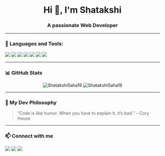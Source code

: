 
<!--
**ShatakshiSaha19/ShatakshiSaha19** is a ✨ _special_ ✨ repository because its `README.md` (this file) appears on your GitHub profile.

Here are some ideas to get you started:

- 🔭 I’m currently working on ...
- 🌱 I’m currently learning ...
- 👯 I’m looking to collaborate on ...
- 🤔 I’m looking for help with ...
- 💬 Ask me about ...
- 📫 How to reach me: ...
- 😄 Pronouns: ...
- ⚡ Fun fact: ...
-->
<h1 align="center">Hi 👋, I'm Shatakshi </h1>
<h3 align="center">A passionate Web Developer</h3>



---

### 🧰 Languages and Tools:

<p align="left"> 
  <img src="https://img.shields.io/badge/JavaScript-F7DF1E?logo=javascript&logoColor=black&style=for-the-badge" />
  <img src="https://img.shields.io/badge/React-20232A?logo=react&logoColor=61DAFB&style=for-the-badge" />
  <img src="https://img.shields.io/badge/Node.js-339933?logo=nodedotjs&logoColor=white&style=for-the-badge" />
  <img src="https://img.shields.io/badge/MongoDB-4EA94B?logo=mongodb&logoColor=white&style=for-the-badge" />
  <img src="https://img.shields.io/badge/TailwindCSS-06B6D4?logo=tailwindcss&logoColor=white&style=for-the-badge" />
  <img src="https://img.shields.io/badge/Git-F05032?logo=git&logoColor=white&style=for-the-badge" />
  <img src="https://img.shields.io/badge/GitHub-181717?logo=github&logoColor=white&style=for-the-badge" />
</p>

---

### 📊 GitHub Stats

<p align="center">
  <img src="https://github-readme-stats.vercel.app/api?username=ShatakshiSaha19&show_icons=true&theme=tokyonight" alt="ShatakshiSaha19" />
  <img src="https://github-readme-streak-stats.herokuapp.com/?user=ShatakshiSaha19&theme=tokyonight" alt="ShatakshiSaha19" />
</p>

---

### 🧠 My Dev Philosophy

> “Code is like humor. When you have to explain it, it’s bad.” – Cory House

---

### 📫 Connect with me

<p align="left">
  <a href="https://www.linkedin.com/in/shatakshisaha" target="blank"><img src="https://img.shields.io/badge/LinkedIn-0A66C2?logo=linkedin&logoColor=white&style=for-the-badge" /></a>
  <a href="mailto:shatakshishatakshi108@gmail.com"><img src="https://img.shields.io/badge/Gmail-D14836?logo=gmail&logoColor=white&style=for-the-badge" /></a>
  <a href="https://twitter.com/ShatakshiSahaa" target="blank"><img src="https://img.shields.io/badge/Twitter-1DA1F2?logo=twitter&logoColor=white&style=for-the-badge" /></a>
</p>
